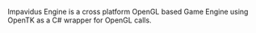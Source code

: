 Impavidus Engine is a cross platform OpenGL based Game Engine using OpenTK as a C# wrapper for OpenGL calls.